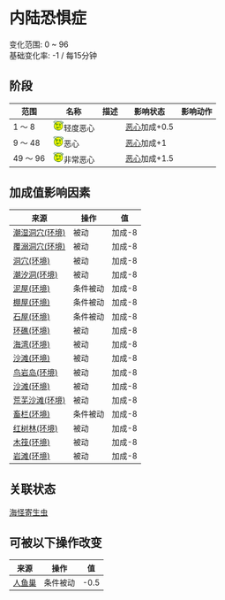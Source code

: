 # 内陆恐惧症  
变化范围: 0 ~ 96  
基础变化率: -1 / 每15分钟  
## 阶段  
范围  |  名称  |  描述  |  影响状态  |  影响动作  
----  |  ----  |  ----  |  ----  |  ----  
1 ～ 8  |  <img decoding="async" src="Sprite/Dizzy.png" style="width:20px;">轻度恶心  |    |  [恶心](Nausea.md)加成+0.5  |    
9 ～ 48  |  <img decoding="async" src="Sprite/Dizzy.png" style="width:20px;">恶心  |    |  [恶心](Nausea.md)加成+1  |    
49 ～ 96  |  <img decoding="async" src="Sprite/Dizzy.png" style="width:20px;">非常恶心  |    |  [恶心](Nausea.md)加成+1.5  |    
## 加成值影响因素  
来源  |  操作  |  值  
----  |  ----  |  ----  
[潮湿洞穴(环境)](Env_DampChamber.md)  |  被动  |  加成-8  
[覆溺洞穴(环境)](Env_FloodedChamber.md)  |  被动  |  加成-8  
[洞穴(环境)](Env_CaveSea.md)  |  被动  |  加成-8  
[潮汐洞(环境)](Env_CaveTidal.md)  |  被动  |  加成-8  
[泥屋(环境)](Env_MudHut.md)  |  条件被动  |  加成-8  
[棚屋(环境)](Env_Shed.md)  |  条件被动  |  加成-8  
[石屋(环境)](Env_StoneHut.md)  |  条件被动  |  加成-8  
[环礁(环境)](Env_Atoll.md)  |  被动  |  加成-8  
[海湾(环境)](Env_Bay.md)  |  被动  |  加成-8  
[沙滩(环境)](Env_Beach.md)  |  被动  |  加成-8  
[鸟岩岛(环境)](Env_BirdRock.md)  |  被动  |  加成-8  
[沙滩(环境)](Env_Cove.md)  |  被动  |  加成-8  
[荒芜沙滩(环境)](Env_DesolateBeach.md)  |  被动  |  加成-8  
[畜栏(环境)](Env_Enclosure.md)  |  条件被动  |  加成-8  
[红树林(环境)](Env_Mangroves.md)  |  被动  |  加成-8  
[木筏(环境)](Env_Raft.md)  |  被动  |  加成-8  
[岩滩(环境)](Env_Rocks.md)  |  被动  |  加成-8  
## 关联状态  
[海怪寄生虫](ParasitesSeahound.md)  
## 可被以下操作改变  
来源  |  操作  |  值  
----  |  ----  |  ----  
[人鱼巢](MermaidNest.md)  |  条件被动  |  -0.5  
